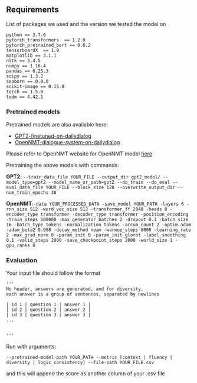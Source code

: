 
## Requirements
List of packages we used and the version we tested the model on 

```
python == 3.7.6
pytorch_transformers  == 1.2.0
pytorch_pretrained_bert == 0.6.2
tensorboardX  == 1.9
matplotlib == 3.1.1
nltk == 3.4.5
numpy == 1.16.4
pandas == 0.25.3
scipy == 1.3.2
seaborn == 0.9.0
scikit-image == 0.15.0
torch == 1.5.0
tqdm == 4.42.1
```

### Pretrained models
Pretrained models are also available here:  
- [GPT2-finetuned-on-dailydialog](https://drive.google.com/file/d/1kNBYgIucYRBXYdCnn8CQ5mSRLYKuL4Y2/view?usp=sharing)
- [OpenNMT-dialogue-system-on-dailydialog]()

Please refer to OpenNMT website for OpenNMT model [here](https://opennmt.net/)

Pretraining the above models with commands:

**GPT2**: `--train_data_file
YOUR_FILE
--output_dir
gpt2_model/
--model_type=gpt2
--model_name_or_path=gpt2
--do_train
--do_eval
--eval_data_file
YOUR_FILE
--block_size
128
--overwrite_output_dir
--num_train_epochs
30`

**OpenNMT**:`-data
YOUR_PROCESSED_DATA
-save_model
YOUR_PATH
-layers
6
-rnn_size
512
-word_vec_size
512
-transformer_ff
2048
-heads
8
-encoder_type
transformer
-decoder_type
transformer
-position_encoding
-train_steps
100000
-max_generator_batches
2
-dropout
0.1
-batch_size
16
-batch_type
tokens
-normalization
tokens
-accum_count
2
-optim
adam
-adam_beta2
0.998
-decay_method
noam
-warmup_steps
8000
-learning_rate
2
-max_grad_norm
0
-param_init
0
-param_init_glorot
-label_smoothing
0.1
-valid_steps
2000
-save_checkpoint_steps
2000
-world_size
1
-gpu_ranks
0`


### Evaluation

Your input file should follow the format

    '''
    No header, answers are generated, and for diversity, 
    each answer is a group of sentences, separated by newlines

    | id 1 | question 1 | answer 1 | 
    | id 2 | question 2 | answer 2 |
    | id 3 | question 3 | answer 3 |
    ...


    '''

Run with arguments:

`--pretrained-model-path YOUR_PATH --metric [context | fluency | diversity | logic_consistency] --file-path YOUR_FILE.csv`


and this will append the score as another column of your .csv file
